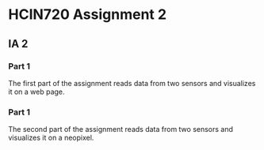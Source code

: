 # HCIN720 Assignment 2

## IA 2

### Part 1

The first part of the assignment reads data from two sensors and visualizes it on a web page.

### Part 1

The second part of the assignment reads data from two sensors and visualizes it on a neopixel.
